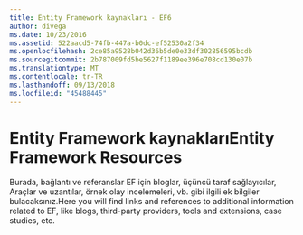 ```yaml
---
title: Entity Framework kaynakları - EF6
author: divega
ms.date: 10/23/2016
ms.assetid: 522aacd5-74fb-447a-b0dc-ef52530a2f34
ms.openlocfilehash: 2ce85a9528b042d36b5de0e33df302856595bcdb
ms.sourcegitcommit: 2b787009fd5be5627f1189ee396e708cd130e07b
ms.translationtype: MT
ms.contentlocale: tr-TR
ms.lasthandoff: 09/13/2018
ms.locfileid: "45488445"
---
```

# <a name="entity-framework-resources"></a><span data-ttu-id="7d5ac-102">Entity Framework kaynakları</span><span class="sxs-lookup"><span data-stu-id="7d5ac-102">Entity Framework Resources</span></span>
<span data-ttu-id="7d5ac-103">Burada, bağlantı ve referanslar EF için bloglar, üçüncü taraf sağlayıcılar, Araçlar ve uzantılar, örnek olay incelemeleri, vb. gibi ilgili ek bilgiler bulacaksınız.</span><span class="sxs-lookup"><span data-stu-id="7d5ac-103">Here you will find links and references to additional information related to EF, like blogs, third-party providers, tools and extensions, case studies, etc.</span></span>
